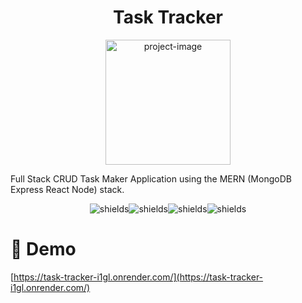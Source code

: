 <h1 align="center" id="title">Task Tracker</h1>

<p align="center"><img src="https://i.imgur.com/KmYSmqA.png" alt="project-image" height="200"></p>

<p id="description">Full Stack CRUD Task Maker Application using the MERN (MongoDB Express React Node) stack.</p>

<p align="center"><img src="https://img.shields.io/badge/MongoDB-4EA94B?style=for-the-badge&amp;logo=mongodb&amp;logoColor=white" alt="shields"><img src="https://img.shields.io/badge/Express.js-404D59?style=for-the-badge" alt="shields"><img src="https://img.shields.io/badge/React-20232A?style=for-the-badge&amp;logo=react&amp;logoColor=61DAFB" alt="shields"><img src="https://img.shields.io/badge/Node.js-43853D?style=for-the-badge&amp;logo=node.js&amp;logoColor=white" alt="shields"></p>




<h1>🚀 Demo</h1>

[https://task-tracker-i1gl.onrender.com/](https://task-tracker-i1gl.onrender.com/)



